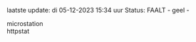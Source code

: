 laatste update: 
di 05-12-2023 15:34   uur 
Status: FAALT - geel - 
<div class="service Y">microstation</div><div class="service Y">httpstat</div>